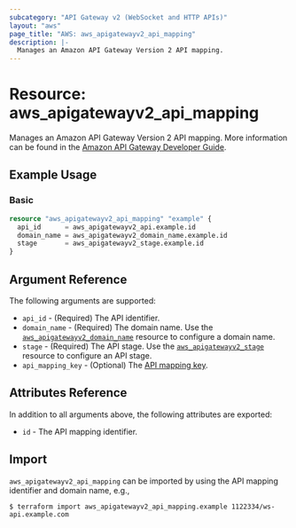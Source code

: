 ```yaml
---
subcategory: "API Gateway v2 (WebSocket and HTTP APIs)"
layout: "aws"
page_title: "AWS: aws_apigatewayv2_api_mapping"
description: |-
  Manages an Amazon API Gateway Version 2 API mapping.
---
```


# Resource: aws_apigatewayv2_api_mapping

Manages an Amazon API Gateway Version 2 API mapping.
More information can be found in the [Amazon API Gateway Developer Guide](https://docs.aws.amazon.com/apigateway/latest/developerguide/how-to-custom-domains.html).

## Example Usage

### Basic

```terraform
resource "aws_apigatewayv2_api_mapping" "example" {
  api_id      = aws_apigatewayv2_api.example.id
  domain_name = aws_apigatewayv2_domain_name.example.id
  stage       = aws_apigatewayv2_stage.example.id
}
```

## Argument Reference

The following arguments are supported:

* `api_id` - (Required) The API identifier.
* `domain_name` - (Required) The domain name. Use the [`aws_apigatewayv2_domain_name`](/docs/providers/aws/r/apigatewayv2_domain_name.html) resource to configure a domain name.
* `stage` - (Required) The API stage. Use the [`aws_apigatewayv2_stage`](/docs/providers/aws/r/apigatewayv2_stage.html) resource to configure an API stage.
* `api_mapping_key` - (Optional) The [API mapping key](https://docs.aws.amazon.com/apigateway/latest/developerguide/apigateway-websocket-api-mapping-template-reference.html).

## Attributes Reference

In addition to all arguments above, the following attributes are exported:

* `id` - The API mapping identifier.

## Import

`aws_apigatewayv2_api_mapping` can be imported by using the API mapping identifier and domain name, e.g.,

```
$ terraform import aws_apigatewayv2_api_mapping.example 1122334/ws-api.example.com
```
